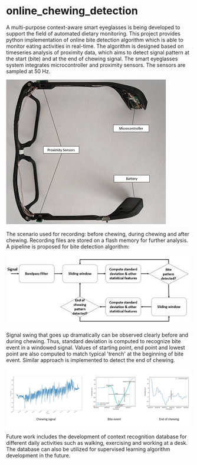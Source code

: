 # online_chewing_detection
A multi-purpose context-aware smart eyeglasses is being developed to support the field of automated dietary monitoring. This project provides python implementation of online bite detection algorithm which is able to monitor eating activities in real-time. The algorithm is designed based on timeseries analysis of proximity data, which aims to detect signal pattern at the start (bite) and at the end of chewing signal. The smart eyeglasses system integrates microcontroller and proximity sensors. The sensors are sampled at 50 Hz. 

![An image](images/eyeglasses.JPG)<!-- .element height="50%" width="50%" -->

The scenario used for recording: before chewing, during chewing and after chewing. Recording files are stored on a flash memory for further analysis. A pipeline is proposed for bite detection algorithm:

![An image](images/pipeline.JPG)<!-- .element height="10%" width="10%" -->

Signal swing that goes up dramatically can be observed clearly before and during chewing. Thus, standard deviation is computed to recognize bite event in a windowed signal. Values of starting point, end point and lowest point are also computed to match typical 'trench' at the beginning of bite event. Similar approach is implemented to detect the end of chewing.

![An image](images/signal.JPG)<!-- .element height="10%" width="10%" -->

Future work includes the development of context recognition database for different daily activities such as walking, exercising and working at a desk. The database can also be utilized for supervised learning algorithm development in the future.
